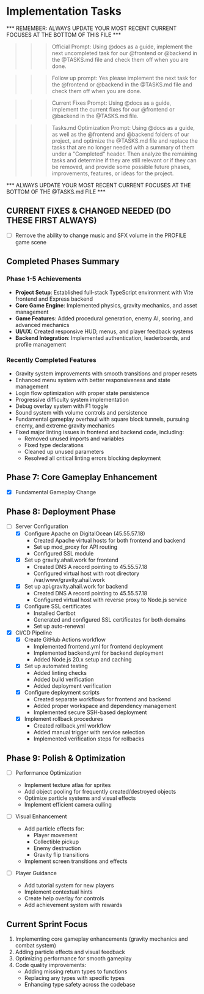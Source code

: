 # Implementation Tasks

*** REMEMBER: ALWAYS UPDATE YOUR MOST RECENT CURRENT FOCUSES AT THE BOTTOM OF THIS FILE ***

>>> Official Prompt: 
Using @docs as a guide, implement the next uncompleted task for our @frontend or @backend in the @TASKS.md file and check them off when you are done.

>>> Follow up prompt: 
Yes please implement the next task for the @frontend or @backend in the @TASKS.md file and check them off when you are done.

>>> Current Fixes Prompt:
Using @docs as a guide, implement the current fixes for our @frontend or @backend in the @TASKS.md file.

>>> Tasks.md Optimization Prompt:
Using @docs as a guide, as well as the @frontend and @backend folders of our project, and optimize the @TASKS.md file and replace the tasks that are no longer needed with a summary of them under a "Completed" header. Then analyze the remaining tasks and determine if they are still relevant or if they can be removed, and provide some possible future phases, improvements, features, or ideas for the project.

*** ALWAYS UPDATE YOUR MOST RECENT CURRENT FOCUSES AT THE BOTTOM OF THE @TASKS.md FILE ***

## CURRENT FIXES & CHANGED NEEDED (DO THESE FIRST ALWAYS)
- [ ] Remove the ability to change music and SFX volume in the PROFILE game scene

## Completed Phases Summary
### Phase 1-5 Achievements
- **Project Setup**: Established full-stack TypeScript environment with Vite frontend and Express backend
- **Core Game Engine**: Implemented physics, gravity mechanics, and asset management
- **Game Features**: Added procedural generation, enemy AI, scoring, and advanced mechanics
- **UI/UX**: Created responsive HUD, menus, and player feedback systems
- **Backend Integration**: Implemented authentication, leaderboards, and profile management

### Recently Completed Features
- Gravity system improvements with smooth transitions and proper resets
- Enhanced menu system with better responsiveness and state management
- Login flow optimization with proper state persistence
- Progressive difficulty system implementation
- Debug overlay system with F1 toggle
- Sound system with volume controls and persistence
- Fundamental gameplay overhaul with square block tunnels, pursuing enemy, and extreme gravity mechanics
- Fixed major linting issues in frontend and backend code, including:
  - Removed unused imports and variables
  - Fixed type declarations
  - Cleaned up unused parameters
  - Resolved all critical linting errors blocking deployment

## Phase 7: Core Gameplay Enhancement
- [x] Fundamental Gameplay Change

## Phase 8: Deployment Phase
- [ ] Server Configuration
  - [x] Configure Apache on DigitalOcean (45.55.57.18)
    - Created Apache virtual hosts for both frontend and backend
    - Set up mod_proxy for API routing
    - Configured SSL module
  - [x] Set up gravity.ahail.work for frontend
    - Created DNS A record pointing to 45.55.57.18
    - Configured virtual host with root directory /var/www/gravity.ahail.work
  - [x] Set up api.gravity.ahail.work for backend
    - Created DNS A record pointing to 45.55.57.18
    - Configured virtual host with reverse proxy to Node.js service
  - [x] Configure SSL certificates
    - Installed Certbot
    - Generated and configured SSL certificates for both domains
    - Set up auto-renewal
  
- [x] CI/CD Pipeline
  - [x] Create GitHub Actions workflow
    - Implemented frontend.yml for frontend deployment
    - Implemented backend.yml for backend deployment
    - Added Node.js 20.x setup and caching
  - [x] Set up automated testing
    - Added linting checks
    - Added build verification
    - Added deployment verification
  - [x] Configure deployment scripts
    - Created separate workflows for frontend and backend
    - Added proper workspace and dependency management
    - Implemented secure SSH-based deployment
  - [x] Implement rollback procedures
    - Created rollback.yml workflow
    - Added manual trigger with service selection
    - Implemented verification steps for rollbacks

## Phase 9: Polish & Optimization
- [ ] Performance Optimization
  - Implement texture atlas for sprites
  - Add object pooling for frequently created/destroyed objects
  - Optimize particle systems and visual effects
  - Implement efficient camera culling
  
- [ ] Visual Enhancement
  - Add particle effects for:
    - Player movement
    - Collectible pickup
    - Enemy destruction
    - Gravity flip transitions
  - Implement screen transitions and effects
  
- [ ] Player Guidance
  - Add tutorial system for new players
  - Implement contextual hints
  - Create help overlay for controls
  - Add achievement system with rewards


## Current Sprint Focus
1. Implementing core gameplay enhancements (gravity mechanics and combat system)
2. Adding particle effects and visual feedback
3. Optimizing performance for smooth gameplay
4. Code quality improvements:
   - Adding missing return types to functions
   - Replacing any types with specific types
   - Enhancing type safety across the codebase
